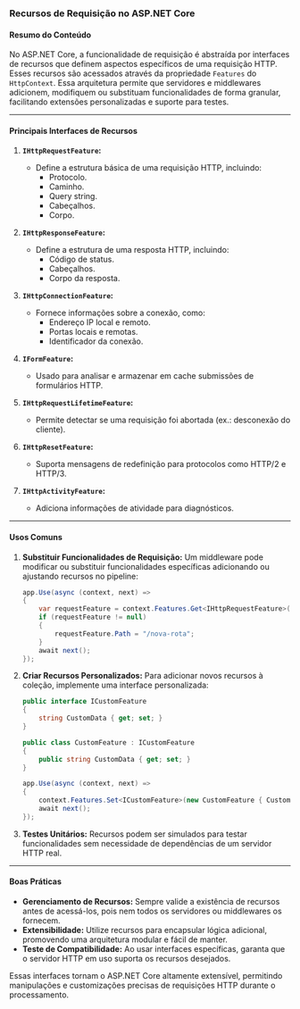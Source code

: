 ### Recursos de Requisição no ASP.NET Core

#### Resumo do Conteúdo
No ASP.NET Core, a funcionalidade de requisição é abstraída por interfaces de recursos que definem aspectos específicos de uma requisição HTTP. Esses recursos são acessados através da propriedade `Features` do `HttpContext`. Essa arquitetura permite que servidores e middlewares adicionem, modifiquem ou substituam funcionalidades de forma granular, facilitando extensões personalizadas e suporte para testes.

---

#### Principais Interfaces de Recursos

1. **`IHttpRequestFeature`:**
   - Define a estrutura básica de uma requisição HTTP, incluindo:
     - Protocolo.
     - Caminho.
     - Query string.
     - Cabeçalhos.
     - Corpo.

2. **`IHttpResponseFeature`:**
   - Define a estrutura de uma resposta HTTP, incluindo:
     - Código de status.
     - Cabeçalhos.
     - Corpo da resposta.

3. **`IHttpConnectionFeature`:**
   - Fornece informações sobre a conexão, como:
     - Endereço IP local e remoto.
     - Portas locais e remotas.
     - Identificador da conexão.

4. **`IFormFeature`:**
   - Usado para analisar e armazenar em cache submissões de formulários HTTP.

5. **`IHttpRequestLifetimeFeature`:**
   - Permite detectar se uma requisição foi abortada (ex.: desconexão do cliente).

6. **`IHttpResetFeature`:**
   - Suporta mensagens de redefinição para protocolos como HTTP/2 e HTTP/3.

7. **`IHttpActivityFeature`:**
   - Adiciona informações de atividade para diagnósticos.

---

#### Usos Comuns

1. **Substituir Funcionalidades de Requisição:**
   Um middleware pode modificar ou substituir funcionalidades específicas adicionando ou ajustando recursos no pipeline:
   ```csharp
   app.Use(async (context, next) =>
   {
       var requestFeature = context.Features.Get<IHttpRequestFeature>();
       if (requestFeature != null)
       {
           requestFeature.Path = "/nova-rota";
       }
       await next();
   });
   ```

2. **Criar Recursos Personalizados:**
   Para adicionar novos recursos à coleção, implemente uma interface personalizada:
   ```csharp
   public interface ICustomFeature
   {
       string CustomData { get; set; }
   }

   public class CustomFeature : ICustomFeature
   {
       public string CustomData { get; set; }
   }

   app.Use(async (context, next) =>
   {
       context.Features.Set<ICustomFeature>(new CustomFeature { CustomData = "Exemplo" });
       await next();
   });
   ```

3. **Testes Unitários:**
   Recursos podem ser simulados para testar funcionalidades sem necessidade de dependências de um servidor HTTP real.

---

#### Boas Práticas

- **Gerenciamento de Recursos:**
   Sempre valide a existência de recursos antes de acessá-los, pois nem todos os servidores ou middlewares os fornecem.
- **Extensibilidade:**
   Utilize recursos para encapsular lógica adicional, promovendo uma arquitetura modular e fácil de manter.
- **Teste de Compatibilidade:**
   Ao usar interfaces específicas, garanta que o servidor HTTP em uso suporta os recursos desejados.

Essas interfaces tornam o ASP.NET Core altamente extensível, permitindo manipulações e customizações precisas de requisições HTTP durante o processamento.